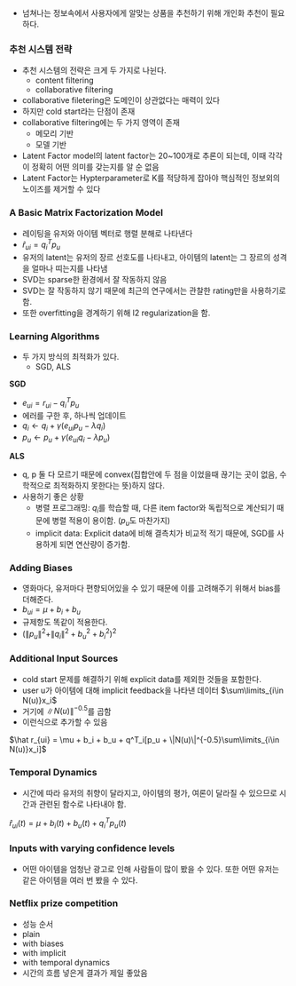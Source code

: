 - 넘쳐나는 정보속에서 사용자에게 알맞는 상품을 추천하기 위해 개인화 추천이 필요하다.

### 추천 시스템 전략

- 추천 시스템의 전략은 크게 두 가지로 나뉜다.
    - content filtering
    - collaborative filtering
- collaborative filetering은 도메인이 상관없다는 매력이 있다
- 하지만 cold start라는 단점이 존재
- collaborative filtering에는 두 가지 영역이 존재
    - 메모리 기반
    - 모델 기반
- Latent Factor model의 latent factor는 20~100개로 추론이 되는데, 이때 각각이 정확히 어떤 의미를 갖는지를 알 순 없음
- Latent Factor는 Hypterparameter로 K를 적당하게 잡아야 핵심적인 정보외의 노이즈를 제거할 수 있다

### A Basic Matrix Factorization Model

- 레이팅을 유저와 아이템 벡터로 행렬 분해로 나타낸다
- $\hat r_{ui} = q^T_ip_u$
- 유저의 latent는 유저의 장르 선호도를 나타내고, 아이템의 latent는 그 장르의 성격을 얼마나 띠는지를 나타냄
- SVD는 sparse한 환경에서 잘 작동하지 않음
- SVD는 잘 작동하지 않기 때문에 최근의 연구에서는 관찰한 rating만을 사용하기로 함.
- 또한 overfitting을 경계하기 위해 l2 regularization을 함.

### Learning Algorithms

- 두 가지 방식의 최적화가 있다.
    - SGD, ALS

**SGD**

- $e_{ui} = r_{ui} - q^T_ip_u$
- 에러를 구한 후, 하나씩 업데이트
- $q_i \leftarrow q_i + \gamma(e_{ui}p_u-\lambda q_i)$
- $p_u \leftarrow p_u + \gamma(e_{ui}q_i-\lambda p_u)$

**ALS**

- q, p 둘 다 모르기 때문에 convex(집합안에 두 점을 이었을때 끊기는 곳이 없음, 수학적으로 최적화하지 못한다는 뜻)하지 않다.
- 사용하기 좋은 상황
    - 병렬 프로그래밍: $q_i$를 학습할 때, 다른 item factor와 독립적으로 계산되기 때문에 병렬 적용이 용이함. ($p_u$도 마찬가지)
    - implicit data: Explicit data에 비해 결측치가 비교적 적기 때문에, SGD를 사용하게 되면 연산량이 증가함.

### Adding Biases

- 영화마다, 유저마다 편향되어있을 수 있기 때문에 이를 고려해주기 위해서 bias를 더해준다.
- $b_{ui} = \mu + b_i + b_u$
- 규제항도 똑같이 적용한다.
- $(\|p_u\|^2 + \|q_i\|^2 + b^2_u + b^2_i)^2$

### Additional Input Sources

- cold start 문제를 해결하기 위해 explicit data를 제외한 것들을 포함한다.
- user u가 아이템에 대해 implicit feedback을 나타낸 데이터 $\sum\limits_{i\in N(u)}x_i$
- 거기에 $\|N(u)\|^{-0.5}$를 곱함
- 이런식으로 추가할 수 있음

$\hat r_{ui} = \mu + b_i + b_u + q^T_i[p_u + \|N(u)\|^{-0.5}\sum\limits_{i\in N(u)}x_i]$

### Temporal Dynamics

- 시간에 따라 유저의 취향이 달라지고, 아이템의 평가, 여론이 달라질 수 있으므로 시간과 관련된 함수로 나타내야 함.

$\hat r_{ui}(t) = \mu + b_i(t) + b_u(t) + q^T_ip_u(t)$

### Inputs with varying confidence levels

- 어떤 아이템을 엄청난 광고로 인해 사람들이 많이 봤을 수 있다. 또한 어떤 유저는 같은 아이템을 여러 번 봤을 수 있다.

### Netflix prize competition

- 성능 순서
- plain
- with biases
- with implicit
- with temporal dynamics
- 시간의 흐름 넣은게 결과가 제일 좋았음